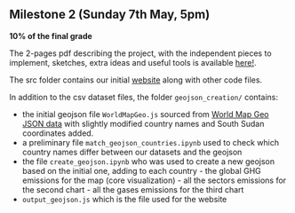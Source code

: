## Milestone 2 (Sunday 7th May, 5pm)

**10% of the final grade**

The 2-pages pdf describing the project, with the independent pieces to implement, sketches, extra ideas and useful tools is available [here!](./Milestone2.pdf).

The src folder contains our initial [website](https://com-480-data-visualization.github.io/project-2023-data-divas/Milestone2/src/) along with other code files.

In addition to the csv dataset files, the folder `geojson_creation/` contains:
- the initial geojson file `WorldMapGeo.js` sourced from [World Map Geo JSON data](https://gist.github.com/markmarkoh/2969317) with slightly modified country names and South Sudan coordinates added.
- a preliminary file `match_geojson_countries.ipynb` used to check which country names differ between our datasets and the geojson
- the file `create_geojson.ipynb` who was used to create a new geojson based on the initial one, adding to each country 
      - the global GHG emissions for the map (core visualization)
      - all the sectors emissions for the second chart
      - all the gases emissions for the third chart
- `output_geojson.js` which is the file used for the website
